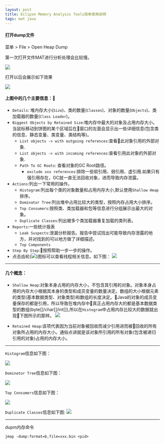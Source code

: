 ```yaml
---
layout: post
title: Eclipse Memory Analysis Tools简单使用说明
tags: mat java
---
```



#### 打开dump文件

菜单 > File > Open Heap Dump

第一次打开文件MAT进行分析处理会比较慢。

![](http://p8ia113oq.bkt.clouddn.com/d921cba4113492e5e56e2623d58de65f.png)

打开以后会展示如下效果

![](http://p8ia113oq.bkt.clouddn.com/ad869e9e2eee26549c010239bb1ce9f8.png)

#### 上图中的几个主要信息：

* `Details`: 堆内存大小(`Size`)、类的数量(`Classes`)、对象的数量(`Objects`)、类加载器的数量(`Class Loader`)。
* `Biggest Objects by Retained Size`:堆内存中最大的对象及占用内存大小。当鼠标移动到饼图的某个区域后在窗口的左面会显示出一些详细信息(包含类的信息、静态变量、类变量、类结构等)。
  - `List objects -> with outgoing references`:查看此对象引用的外部对象.
  - `List objects -> with incoming references`:查看引用此对象的外部对象.
  - `Path To GC Roots`: 查看对象的GC Root路径。
    - `exclude xxx references`:排除一些软引用、弱引用、虚引用.如果只有强引用存在，GC就一直无法回收对象，进而导致内存泄露。
* `Actions`:列出一下常用的操作。
  - `Histogram`:列出每个类的对象数量和占用内存大小,默认使用`Shallow Heap`排序。
  - `Dominator Tree`:列出堆中占用比较大的类型，按照内存占用大小排序。
  - `Top Consumers`:按照类、类加载器和包等信息进行分组展示出最大的对象。
  - `Duplicate Classes`:列出被多个类加载器重复加载的类列表。
* `Reports`:一些统计报表
  - `Leak Suspects`:泄漏分析报告。报告中尝试找出可能导致内存泄露的地方，并对找到的可以地方做了详细描述。
  - `Top Components`
* `Step By Step`:按照帮助一步一步的操作。
* 点击齿轮(![](http://p8ia113oq.bkt.clouddn.com/df89cd39ed3afdb2765c2be50f5a1cc2.png))图标可以查看线程相关信息。如下图：
![](http://p8ia113oq.bkt.clouddn.com/e9db50a5ce9bc50005030fbf4b91e04b.png)

--------

#### 几个概念：

* `Shallow Heap`:对象本身占用的内存大小，不包含其引用的对象。对象本身占用的内存大小根据其本身的类型和成员变量的数量决定。数组的大小根据元素的类型(基本数据类型、对象类型)和数组的长度决定。Java的对象的成员变量保存的都是引用，所以导致在堆内存中真正占用内存大的都是基本数据类型的数组(byte[]/char[]/int[]),所以在`Histogram`中占用内存比较大的数据就出现下图所示的那样。
![](http://p8ia113oq.bkt.clouddn.com/9e95c20f831bd0931dbcc0ba10943712.png)

* `Retained Heap`:该项代表因为当前对象被回收而减少引用进而被回收的所有对象所占用的内存大小。通俗点讲就是该对象所引用的所有对象(包含被递归引用的对象)占用的内存大小。


--------

`Histogram`信息如下图：

![](http://p8ia113oq.bkt.clouddn.com/6c9bee4635895ce412cd5b4eadbb1973.png)

`Dominator Tree`信息如下图：

![](http://p8ia113oq.bkt.clouddn.com/c2d01143321c61daa3b1508d48897295.png)

`Top Consumers`信息如下图：

![](http://p8ia113oq.bkt.clouddn.com/805626d8f0c05ef640e69c80e48d1c47.png)

`Duplicate Classes`信息如下图:
![](http://p8ia113oq.bkt.clouddn.com/e01a00730d82463a1ba84abd548a6cf4.png)

------

dupm内存命令

    jmap -dump:format=b,file=xxx.bin <pid>
